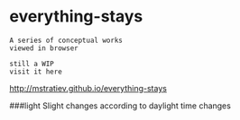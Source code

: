 # everything-stays 
	A series of conceptual works
	viewed in browser

	still a WIP
	visit it here
http://mstratiev.github.io/everything-stays

###light
	Slight changes according to daylight time changes
